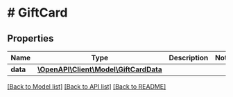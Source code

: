 # # GiftCard

## Properties

Name | Type | Description | Notes
------------ | ------------- | ------------- | -------------
**data** | [**\OpenAPI\Client\Model\GiftCardData**](GiftCardData.md) |  |

[[Back to Model list]](../../README.md#models) [[Back to API list]](../../README.md#endpoints) [[Back to README]](../../README.md)

